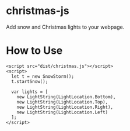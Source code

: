 # christmas-js
Add snow and Christmas lights to your webpage.

# How to Use
```
<script src="dist/christmas.js"></script>
<script>
  let t = new SnowStorm();
  t.startSnow();

  var lights = [
    new LightString(LightLocation.Bottom),
    new LightString(LightLocation.Top),
    new LightString(LightLocation.Right),
    new LightString(LightLocation.Left)
  ];
</script>
```